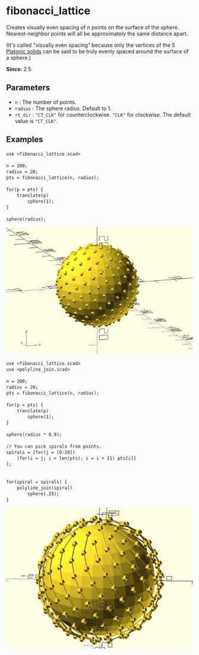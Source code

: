 # fibonacci_lattice

Creates visually even spacing of n points on the surface of the sphere. Nearest-neighbor points will all be approximately the same distance apart. 

(It's called "visually even spacing" because only the vertices of the 5 [Platonic solids](https://en.wikipedia.org/wiki/Platonic_solid) can be said to be truly evenly spaced around the surface of a sphere.)

**Since:** 2.5

## Parameters

- `n` : The number of points.
- `radius` : The sphere radius. Default to 1.
- `rt_dir` : `"CT_CLK"` for counterclockwise. `"CLK"` for clockwise. The default value is `"CT_CLK"`.

## Examples

    use <fibonacci_lattice.scad>

    n = 200;
    radius = 20;
    pts = fibonacci_lattice(n, radius);

    for(p = pts) {
        translate(p)
            sphere(1);
    }
        
    sphere(radius);


![fibonacci_lattice](images/lib3x-fibonacci_lattice-1.JPG)
    
    use <fibonacci_lattice.scad>
    use <polyline_join.scad>

    n = 200;
    radius = 20;
    pts = fibonacci_lattice(n, radius);

    for(p = pts) {
        translate(p)
            sphere(1);
    }

    sphere(radius * 0.9);

    // You can pick spirals from points.
    spirals = [for(j = [0:20]) 
        [for(i = j; i < len(pts); i = i + 21) pts[i]]
    ];


    for(spiral = spirals) {
        polyline_join(spiral)
            sphere(.25); 
    }
        
![fibonacci_lattice](images/lib3x-fibonacci_lattice-2.JPG)